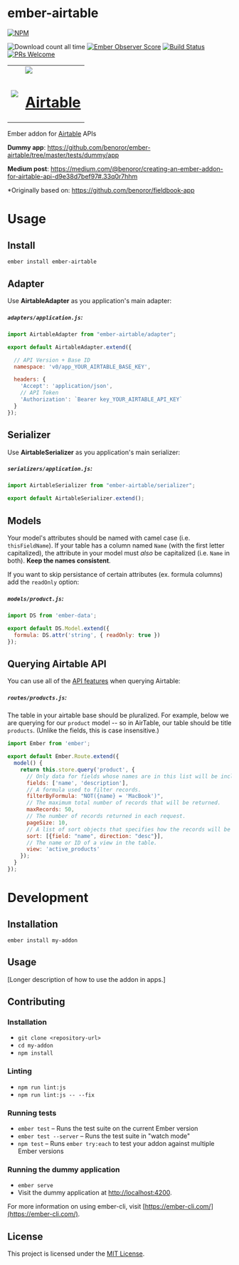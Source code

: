 # ember-airtable

[![NPM](https://nodei.co/npm/ember-airtable.png)](https://npmjs.org/package/ember-airtable)

![Download count all time](https://img.shields.io/npm/dt/ember-airtable.svg) [![Ember Observer Score](https://emberobserver.com/badges/ember-airtable.svg)](https://emberobserver.com/addons/ember-airtable) [![Build Status](https://travis-ci.org/benoror/ember-airtable.svg?branch=master)](https://travis-ci.org/benoror/ember-airtable) [![PRs Welcome](https://img.shields.io/badge/PRs-welcome-brightgreen.svg?style=flat-square)](http://makeapullrequest.com)

<table>
  <tr>
    <td>
      <img src="https://cloud.githubusercontent.com/assets/119117/14939460/966c23d0-0f0d-11e6-89b1-59d673ac28ee.png" />
    </td>
    <td>
      <img src="https://cloud.githubusercontent.com/assets/119117/14939463/ad25f15a-0f0d-11e6-9a12-53889f893ccc.png" />
      <h1 align="center"><a href="https://airtable.com">Airtable</a></h1>
    </td>
  </tr>
</table>

Ember addon for [Airtable](https://airtable.com/) APIs

**Dummy app**: https://github.com/benoror/ember-airtable/tree/master/tests/dummy/app

**Medium post**: https://medium.com/@benoror/creating-an-ember-addon-for-airtable-api-d9e38d7bef97#.33q0r7hhm

*Originally based on: https://github.com/benoror/fieldbook-app

# Usage

## Install

```
ember install ember-airtable
```

## Adapter

Use **AirtableAdapter** as you application's main adapter:

##### **`adapters/application.js`**:

```JavaScript
import AirtableAdapter from "ember-airtable/adapter";

export default AirtableAdapter.extend({

  // API Version + Base ID
  namespace: 'v0/app_YOUR_AIRTABLE_BASE_KEY',

  headers: {
    'Accept': 'application/json',
    // API Token
    'Authorization': `Bearer key_YOUR_AIRTABLE_API_KEY`
  }
});

```

## Serializer

Use **AirtableSerializer** as you application's main serializer:

##### **`serializers/application.js`**:

```JavaScript
import AirtableSerializer from "ember-airtable/serializer";

export default AirtableSerializer.extend();

```

## Models

Your model's attributes should be named with camel case (i.e. `thisFieldName`). If your table has a column named `Name` (with the first letter capitalized), the attribute in your model must *also* be capitalized (i.e. `Name` in both). **Keep the names consistent**.

If you want to skip persistance of certain attributes (ex. formula columns) add the `readOnly` option:

##### **`models/product.js`**:

```JavaScript
import DS from 'ember-data';

export default DS.Model.extend({
  formula: DS.attr('string', { readOnly: true })
});

```

## Querying Airtable API

You can use all of the [API features](https://airtable.com/api) when querying Airtable:

##### **`routes/products.js`**:

The table in your airtable base should be pluralized. For example, below we are querying for our `product` model -- so in AirTable, our table should be title `products`. (Unlike the fields, this is case insensitive.)

```JavaScript
import Ember from 'ember';

export default Ember.Route.extend({
  model() {
    return this.store.query('product', {
      // Only data for fields whose names are in this list will be included in the records.
      fields: ['name', 'description'],
      // A formula used to filter records.
      filterByFormula: "NOT({name} = 'MacBook')",
      // The maximum total number of records that will be returned.
      maxRecords: 50,
      // The number of records returned in each request.
      pageSize: 10,
      // A list of sort objects that specifies how the records will be ordered.
      sort: [{field: "name", direction: "desc"}],
      // The name or ID of a view in the table.
      view: 'active_products'
    });
  }
});
```

# Development

Installation
------------------------------------------------------------------------------

```
ember install my-addon
```


Usage
------------------------------------------------------------------------------

[Longer description of how to use the addon in apps.]


Contributing
------------------------------------------------------------------------------

### Installation

* `git clone <repository-url>`
* `cd my-addon`
* `npm install`

### Linting

* `npm run lint:js`
* `npm run lint:js -- --fix`

### Running tests

* `ember test` – Runs the test suite on the current Ember version
* `ember test --server` – Runs the test suite in "watch mode"
* `npm test` – Runs `ember try:each` to test your addon against multiple Ember versions

### Running the dummy application

* `ember serve`
* Visit the dummy application at [http://localhost:4200](http://localhost:4200).

For more information on using ember-cli, visit [https://ember-cli.com/](https://ember-cli.com/).

License
------------------------------------------------------------------------------

This project is licensed under the [MIT License](LICENSE.md).
